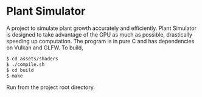 # Plant Simulator

A project to simulate plant growth accurately and efficiently. Plant Simulator is designed to take advantage of the GPU as much as possible, drastically speeding up computation. The program is in pure C and has dependencies on Vulkan and GLFW. To build, 

```bash
$ cd assets/shaders
$ ./compile.sh
$ cd build
$ make
```

Run from the project root directory.


